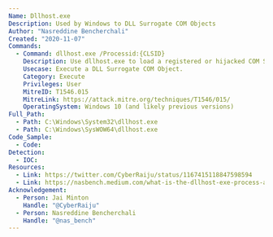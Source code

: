 ```yaml
---
Name: Dllhost.exe
Description: Used by Windows to DLL Surrogate COM Objects
Author: "Nasreddine Bencherchali"
Created: "2020-11-07"
Commands:
  - Command: dllhost.exe /Processid:{CLSID}
    Description: Use dllhost.exe to load a registered or hijacked COM Server payload.
    Usecase: Execute a DLL Surrogate COM Object.
    Category: Execute
    Privileges: User
    MitreID: T1546.015
    MitreLink: https://attack.mitre.org/techniques/T1546/015/
    OperatingSystem: Windows 10 (and likely previous versions)
Full_Path:
  - Path: C:\Windows\System32\dllhost.exe
  - Path: C:\Windows\SysWOW64\dllhost.exe
Code_Sample:
  - Code:
Detection:
  - IOC:
Resources:
  - Link: https://twitter.com/CyberRaiju/status/1167415118847598594
  - Link: https://nasbench.medium.com/what-is-the-dllhost-exe-process-actually-running-ef9fe4c19c08
Acknowledgement:
  - Person: Jai Minton
    Handle: "@CyberRaiju"
  - Person: Nasreddine Bencherchali
    Handle: "@nas_bench"
---
```

